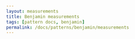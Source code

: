 ```yaml
---
layout: measurements
title: Benjamin measurements
tags: [pattern docs, benjamin]
permalink: /docs/patterns/benjamin/measurements
---
```

